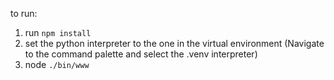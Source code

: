 

to run: 

1. run `npm install`
2. set the python interpreter to the one in the virtual environment (Navigate to the command palette and select the .venv interpreter)
3. node `./bin/www`